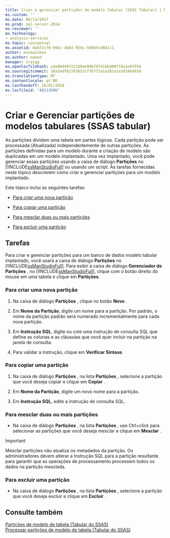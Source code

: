 ```yaml
---
title: Criar e gerenciar partições de modelo Tabular (SSAS Tabular) | Microsoft Docs
ms.custom: ''
ms.date: 06/13/2017
ms.prod: sql-server-2014
ms.reviewer: ''
ms.technology:
- analysis-services
ms.topic: conceptual
ms.assetid: dab72cf0-95bc-4b63-95dc-505b5cd881c1
author: minewiskan
ms.author: owend
manager: craigg
ms.openlocfilehash: a2e06d49f22180ae99bf5f41bb4007fda1e03f84
ms.sourcegitcommit: 3da2edf82763852cff6772a1a282ace3034b4936
ms.translationtype: MT
ms.contentlocale: pt-BR
ms.lasthandoff: 10/02/2018
ms.locfileid: "48113596"
---
```

# <a name="create-and-manage-tabular-model-partitions-ssas-tabular"></a>Criar e Gerenciar partições de modelos tabulares (SSAS tabular)
  As partições dividem uma tabela em partes lógicas. Cada partição pode ser processada (Atualizada) independentemente de outras partições. As partições definidas para um modelo durante a criação de modelo são duplicadas em um modelo implantado. Uma vez implantado, você pode gerenciar essas partições usando a caixa de diálogo **Partições** no [!INCLUDE[ssManStudioFull](../../includes/ssmanstudiofull-md.md)] ou usando um script. As tarefas fornecidas neste tópico descrevem como criar e gerenciar partições para um modelo implantado.  
  
 Este tópico inclui as seguintes tarefas:  
  
-   [Para criar uma nova partição](#bkmk_create_new)  
  
-   [Para copiar uma partição](#bkmk_copy)  
  
-   [Para mesclar duas ou mais partições](#bkmk_merge)  
  
-   [Para excluir uma partição](#bkmk_delete)  
  
## <a name="tasks"></a>Tarefas  
 Para criar e gerenciar partições para um banco de dados modelo tabular implantado, você usará a caixa de diálogo **Partições** no [!INCLUDE[ssManStudioFull](../../includes/ssmanstudiofull-md.md)]. Para exibir a caixa de diálogo **Gerenciador de Partições** , no [!INCLUDE[ssManStudioFull](../../includes/ssmanstudiofull-md.md)], clique com o botão direito do mouse em uma tabela e clique em **Partições**.  
  
###  <a name="bkmk_create_new"></a> Para criar uma nova partição  
  
1.  Na caixa de diálogo **Partições** , clique no botão **Novo** .  
  
2.  Em **Nome da Partição**, digite um nome para a partição. Por padrão, o nome da partição padrão será numerado incrementalmente para cada nova partição.  
  
3.  Em **Instrução SQL**, digite ou cole uma instrução de consulta SQL que define as colunas e as cláusulas que você quer incluir na partição na janela de consulta.  
  
4.  Para validar a instrução, clique em **Verificar Sintaxe**.  
  
###  <a name="bkmk_copy"></a> Para copiar uma partição  
  
1.  Na caixa de diálogo **Partições** , na lista **Partições** , selecione a partição que você deseja copiar e clique em **Copiar** .  
  
2.  Em **Nome da Partição**, digite um novo nome para a partição.  
  
3.  Em **Instrução SQL**, edite a instrução de consulta SQL.  
  
###  <a name="bkmk_merge"></a> Para mesclar duas ou mais partições  
  
-   Na caixa de diálogo **Partições** , na lista **Partições** , use Ctrl+click para selecionar as partições que você deseja mesclar e clique em **Mesclar** .  
  
> [!IMPORTANT]  
>  Mesclar partições não atualiza os metadados da partição. Os administradores devem alterar a Instrução SQL para a partição resultante para garantir que as operações de processamento processem todos os dados na partição mesclada.  
  
###  <a name="bkmk_delete"></a> Para excluir uma partição  
  
-   Na caixa de diálogo **Partições** , na lista **Partições** , selecione a partição que você deseja excluir e clique em **Excluir** .  
  
## <a name="see-also"></a>Consulte também  
 [Partições de modelo de tabela &#40;Tabular do SSAS&#41;](partitions-ssas-tabular.md)   
 [Processar partições de modelo de tabela &#40;Tabular do SSAS&#41;](process-tabular-model-partitions-ssas-tabular.md)  
  
  

